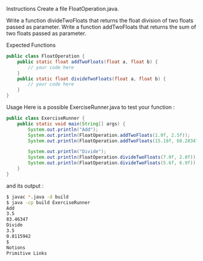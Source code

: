 Instructions
Create a file FloatOperation.java.

Write a function divideTwoFloats that returns the float division of two floats passed as parameter. Write a function addTwoFloats that returns the sum of two floats passed as parameter.

Expected Functions

``` java
public class FloatOperation {
    public static float addTwoFloats(float a, float b) {
        // your code here
    }
    public static float divideTwoFloats(float a, float b) {
        // your code here
    }
}
```
Usage
Here is a possible ExerciseRunner.java to test your function :

``` java
public class ExerciseRunner {
    public static void main(String[] args) {
        System.out.println("Add");
        System.out.println(FloatOperation.addTwoFloats(1.0f, 2.5f));
        System.out.println(FloatOperation.addTwoFloats(15.18f, 68.28347f));

        System.out.println("Divide");
        System.out.println(FloatOperation.divideTwoFloats(7.0f, 2.0f));
        System.out.println(FloatOperation.divideTwoFloats(5.6f, 6.9f));
    }
}
```
and its output :

``` bash
$ javac *.java -d build
$ java -cp build ExerciseRunner
Add
3.5
83.46347
Divide
3.5
0.8115942
$
Notions
Primitive Links
```